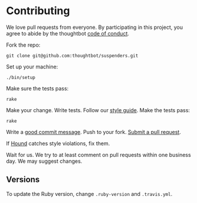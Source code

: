# Contributing

We love pull requests from everyone. By participating in this project, you agree
to abide by the thoughtbot [code of conduct].

[code of conduct]: https://thoughtbot.com/open-source-code-of-conduct

Fork the repo:

    git clone git@github.com:thoughtbot/suspenders.git

Set up your machine:

    ./bin/setup

Make sure the tests pass:

    rake

Make your change.
Write tests.
Follow our [style guide][style].
Make the tests pass:

[style]: https://github.com/thoughtbot/guides/tree/master/style

    rake

Write a [good commit message][commit].
Push to your fork.
[Submit a pull request][pr].

[commit]: http://tbaggery.com/2008/04/19/a-note-about-git-commit-messages.html
[pr]: https://github.com/thoughtbot/suspenders/compare/

If [Hound] catches style violations,
fix them.

[hound]: https://houndci.com

Wait for us.
We try to at least comment on pull requests within one business day.
We may suggest changes.

## Versions

To update the Ruby version,
change `.ruby-version` and `.travis.yml`.
